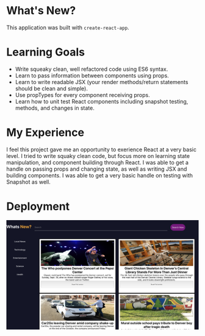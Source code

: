 # What's New?

This application was built with `create-react-app`. 


# Learning Goals

- Write squeaky clean, well refactored code using ES6 syntax.
- Learn to pass information between components using props.
- Learn to write readable JSX (your render methods/return statements should be clean and simple).
- Use propTypes for every component receiving props.
- Learn how to unit test React components including snapshot testing, methods, and changes in state.


# My Experience

I feel this project gave me an opportunity to exerience React at a very basic level. I tried to write 
squaky clean code, but focus more on learning state manipulation, and component building through React.
I was able to get a handle on passing props and changing state, as well as writing JSX and building 
components. I was able to get a very basic handle on testing with Snapshot as well. 

# Deployment

![alt text](./screenshots/whats-new.png)
